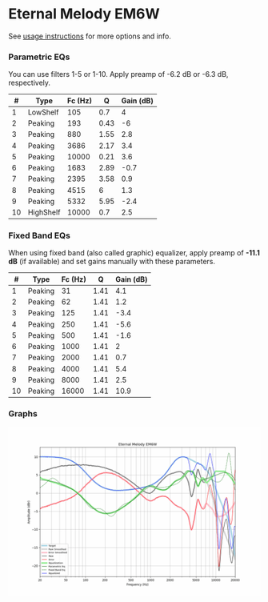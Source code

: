 # Eternal Melody EM6W
See [usage instructions](https://github.com/jaakkopasanen/AutoEq#usage) for more options and info.

### Parametric EQs
You can use filters 1-5 or 1-10. Apply preamp of -6.2 dB or -6.3 dB, respectively.

|   # | Type      |   Fc (Hz) |    Q |   Gain (dB) |
|-----|-----------|-----------|------|-------------|
|   1 | LowShelf  |       105 | 0.7  |         4   |
|   2 | Peaking   |       193 | 0.43 |        -6   |
|   3 | Peaking   |       880 | 1.55 |         2.8 |
|   4 | Peaking   |      3686 | 2.17 |         3.4 |
|   5 | Peaking   |     10000 | 0.21 |         3.6 |
|   6 | Peaking   |      1683 | 2.89 |        -0.7 |
|   7 | Peaking   |      2395 | 3.58 |         0.9 |
|   8 | Peaking   |      4515 | 6    |         1.3 |
|   9 | Peaking   |      5332 | 5.95 |        -2.4 |
|  10 | HighShelf |     10000 | 0.7  |         2.5 |

### Fixed Band EQs
When using fixed band (also called graphic) equalizer, apply preamp of **-11.1 dB** (if available) and set gains manually with these parameters.

|   # | Type    |   Fc (Hz) |    Q |   Gain (dB) |
|-----|---------|-----------|------|-------------|
|   1 | Peaking |        31 | 1.41 |         4.1 |
|   2 | Peaking |        62 | 1.41 |         1.2 |
|   3 | Peaking |       125 | 1.41 |        -3.4 |
|   4 | Peaking |       250 | 1.41 |        -5.6 |
|   5 | Peaking |       500 | 1.41 |        -1.6 |
|   6 | Peaking |      1000 | 1.41 |         2   |
|   7 | Peaking |      2000 | 1.41 |         0.7 |
|   8 | Peaking |      4000 | 1.41 |         5.4 |
|   9 | Peaking |      8000 | 1.41 |         2.5 |
|  10 | Peaking |     16000 | 1.41 |        10.9 |

### Graphs
![](./Eternal%20Melody%20EM6W.png)
